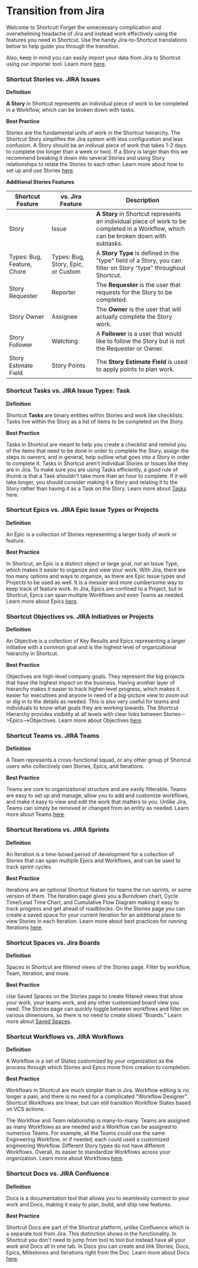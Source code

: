 # Transition from Jira

Welcome to Shortcut! Forget the unnecessary complication and overwhelming headache of Jira and instead work effectively using the features you need in Shortcut. Use the handy Jira-to-Shortcut translations below to help guide you through the transition.

Also, keep in mind you can easily import your data from Jira to Shortcut using our importer tool. Learn more [here](https://help.shortcut.com/hc/en-us/articles/360045791591-Importing-data-from-Jira-to-Shortcut-).&#x20;

### Shortcut Stories vs. JIRA Issues <a href="#h_01jmctgkkfyparz3f45bbw58pg" id="h_01jmctgkkfyparz3f45bbw58pg"></a>

**Definition**

**A Story** in Shortcut represents an individual piece of work to be completed in a Workflow, which can be broken down with tasks.

**Best Practice**

Stories are the fundamental units of work in the Shortcut heirarchy. The Shortcut Story simplifies the Jira system with less configuration and less confusion. A Story should be an indivual piece of work that takes 1-2 days to complete (no longer than a week or two). If a Story is larger than this we recommend breaking it down into several Stories and using Story relationships to relate the Stories to each other. Learn more about how to set up and use Stories [here](https://help.shortcut.com/hc/en-us/articles/360016199771).

**Additional Stories Features**

| **Shortcut Feature**       | **vs. Jira Feature**               | **Description**                                                                                                                       |
| -------------------------- | ---------------------------------- | ------------------------------------------------------------------------------------------------------------------------------------- |
| Story                      | Issue                              | **A Story** in Shortcut represents an individual piece of work to be completed in a Workflow, which can be broken down with subtasks. |
| Types: Bug, Feature, Chore | Types: Bug, Story, Epic, or Custom | A **Story Type** is defined in the "type" field of a Story, you can filter on Story "type" throughout Shortcut.                       |
| Story Requester            | Reporter                           | The **Requester** is the user that requests for the Story to be completed.                                                            |
| Story Owner                | Assignee                           | The **Owner** is the user that will actually complete the Story work.                                                                 |
| Story Follower             | Watching                           | A **Follower** is a user that would like to follow the Story but is not the Requester or Owner.                                       |
| Story Estimate Field       | Story Points                       | The **Story Estimate Field** is used to apply points to plan work.                                                                    |

### Shortcut Tasks vs. JIRA Issue Types: Task <a href="#h_01jmctgs6zt922jey7sq26rkvs" id="h_01jmctgs6zt922jey7sq26rkvs"></a>

**Definition**

Shortcut **Tasks** are binary entities within Stories and work like checklists. Tasks live within the Story as a list of items to be completed on the Story.

**Best Practice**

Tasks in Shortcut are meant to help you create a checklist and remind you of the items that need to be done in order to complete the Story, assign the steps to owners, and in general, help outline what goes into a Story in order to complete it. Tasks in Shortcut aren't individual Stories or Issues like they are in Jira. To make sure you are using Tasks efficiently, a good rule of thumb is that a Task shouldn't take more than an hour to complete. If it will take longer, you should consider making it a Story and relating it to the Story rather than having it as a Task on the Story. Learn more about [Tasks](https://help.shortcut.com/hc/en-us/articles/360044391911) here.

### Shortcut Epics vs. JIRA Epic Issue Types or Projects <a href="#h_01jmctgxyfhjk96ybkvacx6t18" id="h_01jmctgxyfhjk96ybkvacx6t18"></a>

**Definition**

An Epic is a collection of Stories representing a larger body of work or feature.

**Best Practice**

In Shortcut, an Epic is a distinct object or large goal, not an Issue Type, which makes it easier to organize and view your work. With Jira, there are too many options and ways to organize, as there are Epic Issue types and Projects to be used as well. It is a messier and more cumbersome way to keep track of feature work. In Jira, Epics are confined to a Project, but in Shortcut, Epics can span multiple Workflows and even Teams as needed. Learn more about Epics [here](https://help.shortcut.com/hc/en-us/articles/360046500371).

### Shortcut Objectives vs. JIRA Initiatives or Projects <a href="#h_01jmcth1fmbt68mgnpg8f0v3ba" id="h_01jmcth1fmbt68mgnpg8f0v3ba"></a>

**Definition**

An Objective is a collection of Key Results and Epics representing a larger initiative with a common goal and is the highest level of organizational hierarchy in Shortcut.

**Best Practice**

Objectives are high-level company goals. They represent the big projects that have the highest impact on the business. Having another layer of hierarchy makes it easier to track higher-level progress, which makes it easier for executives and anyone in need of a big-picture view to zoom out or dig in to the details as needed. This is also very useful for teams and individuals to know what goals they are working towards. The Shortcut Hierarchy provides visibility at all levels with clear links between Stories-->Epics-->Objectives. Learn more about Objectives [here](https://help.shortcut.com/hc/en-us/articles/23291814285716).

### Shortcut Teams vs. JIRA Teams <a href="#h_01jmcth55at3dmavnabtkpramd" id="h_01jmcth55at3dmavnabtkpramd"></a>

**Definition**

A Team represents a cross-functional squad, or any other group of Shortcut users who collectively own Stories, Epics, and Iterations.

**Best Practice**

Teams are core to organizational structure and are easily filterable. Teams are easy to set up and manage, allow you to add and customize workflows, and make it easy to view and edit the work that matters to you. Unlike Jira, Teams can simply be removed or changed from an entity as needed. Learn more about Teams [here](https://help.shortcut.com/hc/en-us/articles/360058866151-Teams-in-Shortcut).

### Shortcut Iterations vs. JIRA Sprints <a href="#h_01jmcth9a0jp7xm1brfh6mwqxe" id="h_01jmcth9a0jp7xm1brfh6mwqxe"></a>

**Definition**

An Iteration is a time-boxed period of development for a collection of Stories that can span multiple Epics and Workflows, and can be used to track sprint cycles.

**Best Practice**

Iterations are an optional Shortcut feature for teams the run sprints, or some version of them. The Iteration page gives you a Burndown chart, Cycle Time/Lead Time Chart, and Cumulative Flow Diagram making it easy to track progress and get ahead of roadblocks. On the Stories page you can create a saved space for your current Iteration for an additional place to view Stories in each Iteration. Learn more about best practices for running Iterations [here](https://help.shortcut.com/hc/en-us/articles/360028953452).

### Shortcut Spaces vs. Jira Boards <a href="#h_01jmcthcvrq3wwv3y8x3d2vz0e" id="h_01jmcthcvrq3wwv3y8x3d2vz0e"></a>

**Definition**

Spaces in Shortcut are filtered views of the Stories page. Filter by workflow, Team, Iteration, and more.

**Best Practice**

Use Saved Spaces on the Stories page to create filtered views that show your work, your teams work, and any other customized board view you need. The Stories page can quickly toggle between workflows and filter on various dimensions, so there is no need to create siloed "Boards." Learn more about [Saved Spaces](https://help.shortcut.com/hc/en-us/articles/208180646-What-are-Spaces-).

### Shortcut Workflows vs. JIRA Workflows <a href="#h_01jmcthhas678rzwykchgf8tac" id="h_01jmcthhas678rzwykchgf8tac"></a>

**Definition**

A Workflow is a set of States customized by your organization as the process through which Stories and Epics move from creation to completion.

**Best Practice**

Workflows in Shortcut are much simpler than in Jira. Workflow editing is no longer a pain, and there is no need for a complicated "Workflow Designer". Shortcut Workflows are linear, but can still transition Workflow States based on VCS actions.

The Workflow and Team relationship is many-to-many. Teams are assigned as many Workflows as are needed and a Workflow can be assigned to numerous Teams. For example, all the Teams could use the same Engineering Workflow, or if needed, each could used a customized engineering Workflow. Different Story types do not have different Workflows. Overall, its easier to standardize Workflows across your organization. Learn more about Workflows [here](https://help.shortcut.com/hc/en-us/articles/360016617052-Managing-Your-Workflows).

### Shortcut Docs vs. JIRA Confluence <a href="#h_01jmcthpc5a27hm4xcjg2247rn" id="h_01jmcthpc5a27hm4xcjg2247rn"></a>

**Definition**

Docs is a documentation tool that allows you to seamlessly connect to your work and Docs, making it easy to plan, build, and ship new features.

**Best Practice**

Shortcut Docs are part of the Shortcut platform, unlike Confluence which is a separate tool from Jira. This distinction shows in the functionality. In Shortcut you don't need to jump from tool to tool but instead have all your work and Docs all in one tab. In Docs you can create and link Stories, Docs, Epics, Milestones and Iterations right from the Doc. Learn more about Docs [here](https://help.shortcut.com/hc/en-us/articles/6510907441428).

